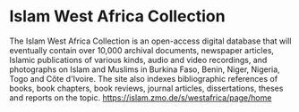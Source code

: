 # Islam West Africa Collection
The Islam West Africa Collection is an open-access digital database that will eventually contain over 10,000 archival documents, newspaper articles, Islamic publications of various kinds, audio and video recordings, and photographs on Islam and Muslims in Burkina Faso, Benin, Niger, Nigeria, Togo and Côte d'Ivoire. The site also indexes bibliographic references of books, book chapters, book reviews, journal articles, dissertations, theses and reports on the topic.
https://islam.zmo.de/s/westafrica/page/home
